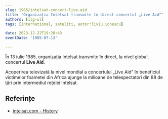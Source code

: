 ```yaml
---
slug: 1985/intelsat-concert-live-aid
title: 'Organizația Intelsat transmite în direct concertul „Live Aid”'
authors: [ilg-ul]
tags: [international, sateliti, autor:liviu.ionescu]

date: 2023-12-22T19:28:43
eventDate: '1985-07-13'

---
```


În 13 iulie 1985, organizația Intelsat transmite în direct, la nivel global, concertul
**Live Aid**.

<!-- truncate -->

Acoperirea televizată la nivel mondial a concertului „Live Aid” în
beneficiul victimelor foametei din Africa ajunge la milioane de
telespectatori din 88 de țări prin intermediul rețelei Intelsat.

## Referințe

- [intelsat.com - History](https://www.intelsat.com/intelsat-history/)

